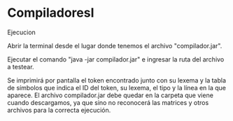 # CompiladoresI

Ejecucion

Abrir la terminal desde el lugar donde tenemos el archivo "compilador.jar".

Ejecutar el comando "java -jar compilador.jar" e ingresar la ruta del archivo a testear.

Se imprimirá por pantalla el token encontrado junto con su lexema y la tabla de símbolos que indica el ID del token, su lexema, el tipo y la línea en la que aparece.
El archivo compilador.jar debe quedar en la carpeta que viene cuando descargamos, ya que sino no reconocerá las matrices y otros archivos para la correcta ejecución.
